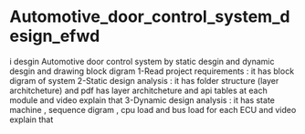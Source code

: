 # Automotive_door_control_system_design_efwd
i desgin Automotive door control system by static desgin and dynamic desgin and drawing block digram
  1-Read project requirements : it has block digram of system
  2-Static design analysis    : it has folder structure (layer architcheture) and pdf has layer architcheture and api tables at each module and video explain that
  3-Dynamic design analysis   : it has state machine , sequence digram , cpu load and bus load for each ECU and video explain that
